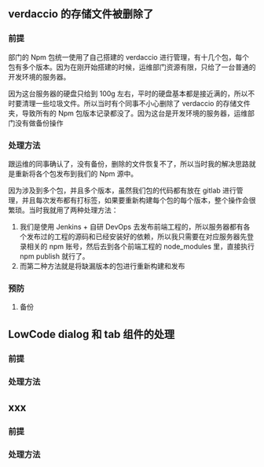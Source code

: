 ## verdaccio 的存储文件被删除了

### 前提

部门的 Npm 包统一使用了自己搭建的 verdaccio 进行管理，有十几个包，每个包有多个版本。因为在刚开始搭建的时候，运维部门资源有限，只给了一台普通的开发环境的服务器。

因为这台服务器的硬盘只给到 100g 左右，平时的硬盘基本都是接近满的，所以不时要清理一些垃圾文件。所以当时有个同事不小心删除了 verdaccio 的存储文件夹，导致所有的 Npm 包版本记录都没了。因为这台是开发环境的服务器，运维部门没有做备份操作

### 处理方法

跟运维的同事确认了，没有备份，删除的文件恢复不了，所以当时我的解决思路就是重新将各个包发布到我们的 Npm 源中。

因为涉及到多个包，并且多个版本，虽然我们包的代码都有放在 gitlab 进行管理，并且每次发布都有打标签，如果要重新构建每个包的每个版本，整个操作会很繁琐。当时我就用了两种处理方法：

1. 我们是使用 Jenkins + 自研 DevOps 去发布前端工程的，所以服务器都有各个发布过的工程的源码和已经安装好的依赖，所以我只需要在对应服务器先登录相关的 npm 账号，然后去到各个前端工程的 node_modules 里，直接执行 npm publish 就行了。
2. 而第二种方法就是将缺漏版本的包进行重新构建和发布

### 预防

1. 备份





## LowCode dialog 和 tab 组件的处理

### 前提



### 处理方法



## xxx

### 前提



### 处理方法

